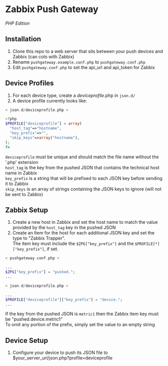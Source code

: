 # Zabbix Push Gateway
_PHP Edition_
  
## Installation
1. Clone this repo to a web server that sits between your push devices and Zabbix (can colo with Zabbix)
1. Rename `pushgateway.example.conf.php` to `pushgateway.conf.php`
1. Edit `pushgateway.conf.php` to set the api_url and api_token for Zabbix  
  
## Device Profiles
1. For each device type, create a _deviceprofile_.php in `json.d/`
1. A device profile currently looks like:
```php
< json.d/deviceprofile.php >

<?php
$PROFILE["deviceprofile"] = array(
  "host_tag"=>"hostname",
  "key_prefix"=>"",
  "skip_keys"=>array("hostname"),
);
?>
```
`deviceprofile` must be unique and should match the file name without the '.php' extension  
`host_tag` is the key from the pushed JSON that contains the technical host name in Zabbix  
`key_prefix` is a string that will be prefixed to each JSON key before sending it to Zabbix  
`skip_keys` is an array of strings containing the JSON keys to ignore (will not be sent to Zabbix)  
  
## Zabbix Setup
1. Create a new host in Zabbix and set the host name to match the value provided by the `host_tag` key in the pushed JSON
1. Create an Item for the host for each additional JSON key and set the type to "Zabbix Trapper".  
  The item key must include the `$ZPG["key_prefix"]` and the `$PROFILE[*]["key_prefix"]`, if set.
```php
< pushgateway.conf.php >

...
$ZPG["key_prefix"] = "pushed.";
...
```
```php
< json.d/deviceprofile.php >

...
$PROFILE["deviceprofile"]["key_prefix"] = "device.";
...
```
If the key from the pushed JSON is `metric1` then the Zabbix item key must be "pushed.device.metric1"  
To omit any portion of the prefix, simply set the value to an empty string  

## Device Setup
1. Configure your device to push its JSON file to $your_server_url/json.php?profile=deviceprofile
  
